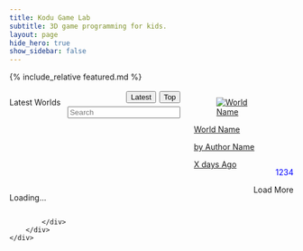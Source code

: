 ```yaml
---
title: Kodu Game Lab
subtitle: 3D game programming for kids.
layout: page
hide_hero: true
show_sidebar: false
---
```


<style>
.world-item .button {
  display: none;
}
.world-item .description {
  display: none;
}
.world-item .downloads {
  color: blue;
  float: right;
}  
.modal.world-item .description {
  display: unset;
  color: green;
}
.modal .button
{
  display:unset;
  float: right;
  margin: 10px;
}
.sort-button
{
  float: right;
  margin: 3px;
}
.modal-open {
    overflow: initial;
}  
</style>

<script src="https://code.jquery.com/jquery-3.2.1.min.js"></script>
<script src="https://cdnjs.cloudflare.com/ajax/libs/jquery-timeago/1.6.7/jquery.timeago.min.js" crossorigin="anonymous"></script>

{% include_relative featured.md %}

<section class="section">
    <div class="container">
        <div class="columns">
            <div class="column is-12">
                <div class="columns is-multiline world-container">
                      <div class="column is-12">
                          <p data-type='resulttitle' style='float: left;' class="title is-3">Latest Worlds
                          </p>
                          <form id='search-form'>
                            <button type="submit" class='button sort-button'>Top</button>
                            <button type="submit" class='button sort-button is-primary'>Latest</button>
                            <input class="input search" type="text" placeholder="Search" style="float:right;width:200px;margin:3px;">
                          </form>                        
                      </div>
                      <div class="column is-2-desktop is-4-tablet world-item">
                        <a data-type='worldref' href="#">
                          <div class="card">
                            <div class="card-image">
                              <figure class="image is-4by3">
                                <img data-type='thumbnail' src="https://via.placeholder.com/128x128" alt="World Name">
                              </figure>
                            </div>
                            <div class="card-content p-3">
                              <p data-type='worldname' class="title is-6">World Name</p>
                              <p data-type='authorname' class="subtitle is-6">by Author Name</p>  
                              <p data-type='description' class="description subtitle is-6">Description</p>  
                              <div class='button is-primary'>Download</div>
                              <p data-type='downloads' class="downloads subtitle is-6">1234</p>  
                              <p>
                                <time data-type='ago' class="timeago title is-7 has-text-right">X days Ago</time>
                              </p>
                            </div>
                          </div>
                        </a>
                      </div>
                    </div>
                      <div class="column is-12">
                          <p data-type='more-button' id='loading-message' style='float:left' class="title is-3">Loading...
                          </p>
                          <div style='float:right' class='button more-button is-primary'>Load More</div>
                      </div>              
               
            </div>
        </div>
    </div>
</section>

<div class="modal">
  <div class="modal-background"></div>
  <div class="modal-card">
  </div>

</div>



<script>

function getWorldsPage(url)
{
  console.log("getWorldsPage" + url);
  
  $.post( url, function( data ) {
      if(data.length==0)
      {
        console.log("Got Zero Search Results")
        $("#loading-message").hide();
        $(".more-button").remove();//hack to stop auto scroll. todo. better fix.
      }
      for(world of data)
      {
          //copy first item (template)
          let item=$(".world-item").first().clone();
          //and fill it in with world data
          item.find("[data-type='worldref']").attr("href","#"+world.PrimaryId);
          item.find("[data-type='worldname']").text(world.Name);
          item.find("[data-type='authorname']").text("by "+world.Creator);
          item.find("[data-type='description']").text(world.Description);
          item.find("[data-type='downloads']").text(world.Downloads+"⇩" ); /* &#8681 */
          item.find("[data-type='ago']").text(world.Modified);
          item.find("[data-type='ago']").attr("datetime",world.Modified);
          item.find("[data-type='thumbnail']").attr("src","https://koduworlds.azurewebsites.net/thumbnail/"+world.PrimaryId)
          item.show();//defaults to hidden so show.

          item.on("click",function(e){
              console.log(e.currentTarget)
              //$(".world-item").removeClass("zoom")
              $(".modal").addClass("is-active")
              $(".modal-card").html($(e.currentTarget).html())
          })

          $(".world-container").append(item );
      }
      $(".timeago").timeago();
  });
}  
  
  
$().ready(function(){
    //console.log("here");
    $(".world-item").hide();//hide template at start.
    jQuery.timeago.settings.strings.minute = "1 minute";//remove "about" (ug)
    jQuery.timeago.settings.strings.hour = "1 hour";
    jQuery.timeago.settings.strings.hours = "%d hours";
    
    let baseUrl = "https://koduworlds.azurewebsites.net/latest"
    
    $("#search-form").submit(function(e){
      console.log(e);
      e.preventDefault();
    });

    let search = document.URL.split("?q=")[1]
    if(search && search.trim().length>0)
    {
        baseUrl = "https://koduworlds.azurewebsites.net/search/"+search
        $("[data-type='resulttitle']").text("Results for:"+search)
        $(".search").val(search)
    }else
    {  
      initFeatured();
    }
    let top = document.URL.split("?top=")[1]
    if(top && top.trim().length>0)
    {
        baseUrl = "https://koduworlds.azurewebsites.net/top"
        $("[data-type='resulttitle']").text("Top worlds")
    }    
    //console.log("there");
    $(".modal-background").on("click",function(e){
      $(".is-active").removeClass("is-active")
      //remove anchor (#) from url
      history.pushState({}, "", document.location.href.split('#')[0]);
    })
    
    $(".searchxx").on("input",function(){
      let filter = $(".search").val()
      console.log(filter);
      let newPath = document.location.origin+document.location.pathname+'?q='+filter
      console.log(newPath);
      if(document.location.search.indexOf("?top=1")>-1 ||document.location.search.indexOf("&top=1")>-1)
      {
        newPath+="&top=1" //todo proper path appending.
      }

      window.history.pushState({
          id: 'search'
      }, 'Search | Kodu Worlds', newPath);
    });
    
    $(".searchxx").on("keyup",function(event) {
      // Number 13 is the "Enter" key on the keyboard
      if (event.keyCode === 13) {
        // Cancel the default action, if needed
        event.preventDefault();
        // Trigger the button element with a click
        //document.getElementById("myBtn").click();
        window.location=document.location.href
      }
    });

    
    $(".sort-buttonxx").on("click",function(e){
      let text = $(e.target).html();
      console.log(text);
      $(".sort-button").removeClass("is-primary")
      $(e.target).addClass("is-primary")
      if(text=="Top")
      {
            let newPath = document.location.origin+document.location.pathname
            newPath+="?top=1"
            let filter = $(".search").val().trim();
            if(filter.length)
              newPath+='&q='+filter
            console.log("newPath");
            window.location=(newPath)
      }
    });    
    
    let curFirst=0;
    let curCount=6*6;//six rows of six each
    $(".more-button").on("click",function(){
      let urlArgs= "?first="+curFirst+"&count="+curCount
      getWorldsPage(baseUrl+urlArgs)
      curFirst+=curCount;
    });  
    
    //Infinite Scroll
    $(window).on("scroll", function() {
     var scrollHeight = $(document).height();
     var scrollPos = $(window).height() + $(window).scrollTop();
     if(((scrollHeight - 300) >= scrollPos) / scrollHeight == 0){
       $('.more-button').click();
      }
    });  
  
    let urlArgs= "?first="+curFirst+"&count="+curCount
    getWorldsPage(baseUrl+urlArgs)
    curFirst+=curCount;

});
</script>

